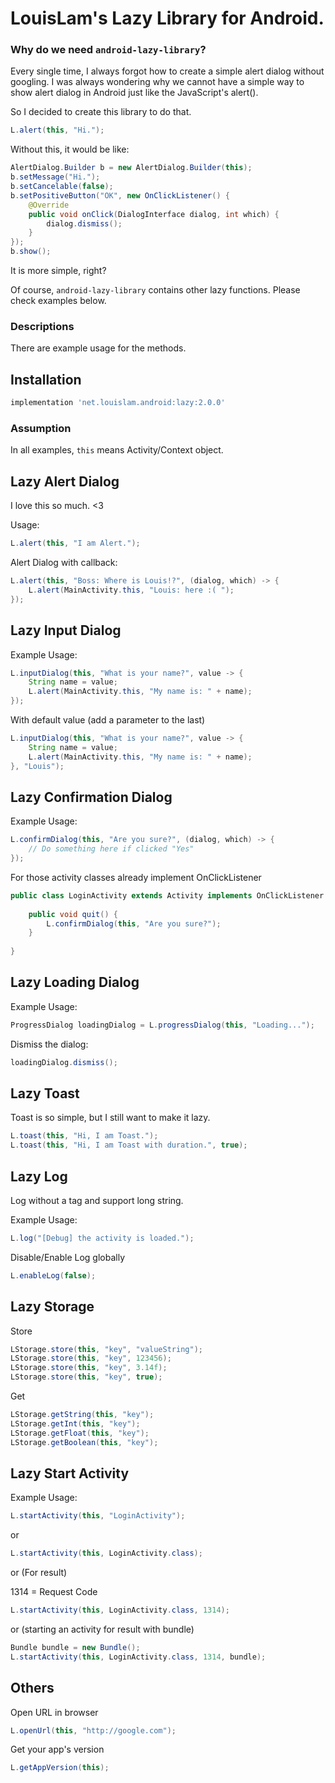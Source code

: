 LouisLam's Lazy Library for Android.
===================

### Why do we need `android-lazy-library`? ###

Every single time, I always forgot how to create a simple alert dialog without googling. I was always wondering why we cannot have a simple way to show alert dialog in Android  just like the JavaScript's alert().

So I decided to create this library to do that.

```java
L.alert(this, "Hi.");
```

Without this, it would be like:

```java
AlertDialog.Builder b = new AlertDialog.Builder(this);
b.setMessage("Hi.");
b.setCancelable(false);
b.setPositiveButton("OK", new OnClickListener() {
	@Override
	public void onClick(DialogInterface dialog, int which) {
		dialog.dismiss();
	}
});
b.show();
```

It is more simple, right?

Of course, `android-lazy-library` contains other lazy functions. Please check examples below.


### Descriptions ###

There are example usage for the methods.

## Installation ##

```gradle
implementation 'net.louislam.android:lazy:2.0.0'
```

### Assumption ###
In all examples, `this` means Activity/Context object.


## Lazy Alert Dialog ##

I love this so much. <3

Usage:

```java
L.alert(this, "I am Alert.");
```

Alert Dialog with callback:

```java
L.alert(this, "Boss: Where is Louis!?", (dialog, which) -> {
    L.alert(MainActivity.this, "Louis: here :( ");
});
```

## Lazy Input Dialog ##

Example Usage:

```java
L.inputDialog(this, "What is your name?", value -> {
    String name = value;
    L.alert(MainActivity.this, "My name is: " + name);
});
```

With default value (add a parameter to the last)

```java
L.inputDialog(this, "What is your name?", value -> {
    String name = value;
    L.alert(MainActivity.this, "My name is: " + name);
}, "Louis");
```

## Lazy Confirmation Dialog ##

Example Usage:

```java
L.confirmDialog(this, "Are you sure?", (dialog, which) -> {
    // Do something here if clicked "Yes"
});
```

For those activity classes already implement OnClickListener

```java
public class LoginActivity extends Activity implements OnClickListener {
    
    public void quit() {
        L.confirmDialog(this, "Are you sure?");
    }
    
}
```

## Lazy Loading Dialog ##

Example Usage:

```java
ProgressDialog loadingDialog = L.progressDialog(this, "Loading...");
```

Dismiss the dialog:

```java
loadingDialog.dismiss();
```

## Lazy Toast ##

Toast is so simple, but I still want to make it lazy.

```java
L.toast(this, "Hi, I am Toast.");
L.toast(this, "Hi, I am Toast with duration.", true);
```


## Lazy Log ##

Log without a tag and support long string.

Example Usage:

```java
L.log("[Debug] the activity is loaded.");
```

Disable/Enable Log globally

```java
L.enableLog(false);
```

## Lazy Storage

Store

```java
LStorage.store(this, "key", "valueString");
LStorage.store(this, "key", 123456);
LStorage.store(this, "key", 3.14f);
LStorage.store(this, "key", true);
```

Get

```java
LStorage.getString(this, "key");
LStorage.getInt(this, "key");
LStorage.getFloat(this, "key");
LStorage.getBoolean(this, "key");
```

## Lazy Start Activity ##

Example Usage:

```java
L.startActivity(this, "LoginActivity");
```

or

```java
L.startActivity(this, LoginActivity.class);
```

or (For result)

1314 = Request Code

```java
L.startActivity(this, LoginActivity.class, 1314);
```

or (starting an activity for result with bundle)

```java
Bundle bundle = new Bundle();
L.startActivity(this, LoginActivity.class, 1314, bundle);
```

## Others ##

Open URL in browser

```java
L.openUrl(this, "http://google.com");
```

Get your app's version

```java
L.getAppVersion(this);
```